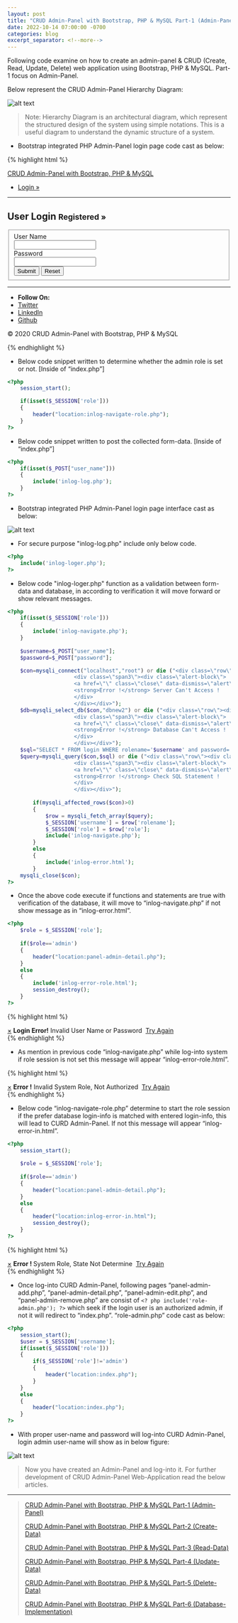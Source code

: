 ```yaml
---
layout: post
title: "CRUD Admin-Panel with Bootstrap, PHP & MySQL Part-1 (Admin-Panel)"
date: 2022-10-14 07:00:00 -0700
categories: blog
excerpt_separator: <!--more-->
---
```

Following code examine on how to create an admin-panel & CRUD (Create, Read, Update, Delete) web application using Bootstrap, PHP & MySQL. Part-1 focus on Admin-Panel. <!--more-->

Below represent the CRUD Admin-Panel Hierarchy Diagram:

![alt text](https://i.imgur.com/jhI2FJh.png)

> Note: Hierarchy Diagram is an architectural diagram, which represent the structured design of the system using simple notations. This is a useful diagram to understand the dynamic structure of a system.

- Bootstrap integrated PHP Admin-Panel login page code cast as below:

{% highlight html %}
<?php
	session_start();

	if(isset($_SESSION['role']))
	{
		header("location:inlog-navigate-role.php");
	}
?>
<!DOCTYPE html>
<html lang="en">
<head>
    <meta charset="utf-8">
    <title>CRUD Admin-Panel</title>
    <!-- Mobile Specific Meta -->
    <meta name="viewport" content="width=device-width, initial-scale=1, maximum-scale=1">
    <!-- Stylesheets -->
    <link rel="stylesheet" href="css/bootstrap.css" />
    <link rel="stylesheet" href="css/bootstrap-responsive.css" />
    <link rel="stylesheet" href="css/custom.css" />
</head>
<body>
    <!-- Navbar -->
    <div class="navbar navbar-inverse navbar-fixed-top">
        <div class="navbar-inner">
            <div class="container">
                <a href="index.php" class="brand">CRUD Admin-Panel with Bootstrap, PHP & MySQL</a>
                <a data-toggle="collapse" data-target=".nav-collapse" class="btn btn-navbar">
                    <span class="icon-bar"></span>
                    <span class="icon-bar"></span>
                    <span class="icon-bar"></span>
                </a>
                <div class="collapse nav-collapse">
                    <ul class="nav pull-right">
                        <li class="active"><a href="index.php">Login &raquo;</a></li>
                    </ul>
                </div>
            </div>
        </div>
    </div> <!-- End Navbar -->
    <section>
        <!-- User Login -->
        <div class="container">
            <div class="row-fluid">
                <div class="page-header">
                    <hr />
                    <h1>User Login <small>Registered &raquo;</small></h1>
                </div>
                <form class="form-horizontal" id="formID" action="" method="POST">
                    <fieldset>
                        <div class="control-group">
                            <label class="control-label" for="user_name">User Name</label>
                            <div class="controls">
                                <input type="text" required class="input-xlarge" id="user_name" name="user_name" />
                            </div>
                        </div>
                        <div class="control-group">
                            <label class="control-label" for="password">Password</label>
                            <div class="controls">
                                <input type="password" required class="input-xlarge" id="password" name="password" />
                            </div>
                        </div>
                        <div class="controls">
                            <input type="submit" class="btn" value="Submit" />
                            <input type="reset" class="btn" value="Reset" />
                        </div>
                    </fieldset>
                </form>
                <?php
                    if(isset($_POST["user_name"])) 
                    {
                        include('inlog-log.php');
                    }
                ?>
            </div>
        </div>
        <!-- End User Login -->
    </section>
    <!-- Container -->
    <div class="container">
        <section>
            <!-- Footer -->
            <hr />
            <ul class="inline text-center">
                <li><strong>Follow On:</strong></li>
                <li><a href="">Twitter</a></li>
                <li><a href="">LinkedIn</a></li>
                <li><a href="">Github</a></li>
            </ul>
            <p class="text-center muted">&copy; 2020 CRUD Admin-Panel with Bootstrap, PHP & MySQL</p>
            <!-- End Footer -->
        </section>
    </div>
    <!-- End Container -->
    <!-- JavaScript -->
    <script src="js/jquery.js"></script>
    <script src="js/bootstrap.js"></script>
    <!-- End JavaScript -->
</body>
</html>
{% endhighlight %}

- Below code snippet written to determine whether the admin role is set or not. [Inside of “index.php”]

``` php
<?php
	session_start();

	if(isset($_SESSION['role']))
	{
		header("location:inlog-navigate-role.php");
	}
?>
```

- Below code snippet written to post the collected form-data. [Inside of “index.php”]

``` php
<?php
	if(isset($_POST["user_name"])) 
	{
		include('inlog-log.php');
	}
?>
```

- Bootstrap integrated PHP Admin-Panel login page interface cast as below:

![alt text](https://i.imgur.com/KLno1QZ.png)

- For secure purpose "inlog-log.php" include only below code.

``` php
<?php
	include('inlog-loger.php');
?>
```

- Below code "inlog-loger.php" function as a validation between form-data and database, in according to verification it will move forward or show relevant messages.

``` php
<?php 
	if(isset($_SESSION['role']))
	{
		include('inlog-navigate.php');  
	}
	
	$username=$_POST["user_name"];
	$password=$_POST["password"];

	$con=mysqli_connect("localhost","root") or die ("<div class=\"row\"><div class=\"span2\"></div>
					 <div class=\"span3\"><div class=\"alert-block\">
					 <a href=\"\" class=\"close\" data-dismiss=\"alert\">&times;</a>
					 <strong>Error !</strong> Server Can't Access !
					 </div>
					 </div></div>");  
	$db=mysqli_select_db($con,"dbnew2") or die ("<div class=\"row\"><div class=\"span2\"></div>
					 <div class=\"span3\"><div class=\"alert-block\">
					 <a href=\"\" class=\"close\" data-dismiss=\"alert\">&times;</a>
					 <strong>Error !</strong> Database Can't Access !
					 </div>
					 </div></div>");	
	$sql="SELECT * FROM login WHERE rolename='$username' and password='$password'";		
	$query=mysqli_query($con,$sql) or die ("<div class=\"row\"><div class=\"span2\"></div>
					 <div class=\"span3\"><div class=\"alert-block\">
					 <a href=\"\" class=\"close\" data-dismiss=\"alert\">&times;</a>
					 <strong>Error !</strong> Check SQL Statement !
					 </div>
					 </div></div>");
		
		if(mysqli_affected_rows($con)>0)
		{
			$row = mysqli_fetch_array($query);	
			$_SESSION['username'] = $row['rolename']; 
			$_SESSION['role'] = $row['role'];
			include('inlog-navigate.php');
		}
		else
		{
			include('inlog-error.html');
		}		
	mysqli_close($con);
?>
```

- Once the above code execute if functions and statements are true with verification of the database, it will move to “inlog-navigate.php” if not show message as in “inlog-error.html”.

``` php
<?php 
	$role = $_SESSION['role'];
	
	if($role=='admin')
	{
		header("location:panel-admin-detail.php");
	}
	else
	{
		include('inlog-error-role.html');
		session_destroy();
	}
?>
```

{% highlight html %}
<div class="row">
	<div class="span1"></div>
	<div class="span5">
		<div class="alert-block">
			<a href="#" class="close" data-dismiss="alert">&times;</a>
			<strong>Login Error!</strong> Invalid User Name or Password&nbsp;
			<a class="btn" href="index.php">Try Again</a>&nbsp;&nbsp;
		</div>
	</div>
</div>
{% endhighlight %}

- As mention in previous code “inlog-navigate.php” while log-into system if role session is not set this message will appear “inlog-error-role.html”.

{% highlight html %}
<div class="row">
	<div class="span1"></div>
	<div class="span5">
		<div class="alert-block">
			<a href="#" class="close" data-dismiss="alert">&times;</a>
			<strong>Error !</strong> Invalid System Role, Not Authorized&nbsp;
			<a class="btn" href="index.php">Try Again</a>&nbsp;&nbsp;
		</div>
	</div>
</div>
{% endhighlight %}

- Below code “inlog-navigate-role.php” determine to start the role session if the prefer database login-info is matched with entered login-info, this will lead to CURD Admin-Panel. If not this message will appear “inlog-error-in.html”.

``` php
<?php 
	session_start();
	
	$role = $_SESSION['role'];
	
	if($role=='admin')
	{
		header("location:panel-admin-detail.php");
	}	
	else
	{
		header("location:inlog-error-in.html");
		session_destroy();
	}
?>
```

{% highlight html %}
<div class="container">
    <div class="row">
        <div class="span5 offset3">
            <div class="alert-block">
                <a href="#" class="close" data-dismiss="alert">&times;</a>
                <strong>Error ! </strong> System Role, State Not Determine&nbsp;
                <a class="btn" href="index.php">Try Again</a>&nbsp;&nbsp;
            </div>
        </div>
    </div>
</div>
{% endhighlight %}

- Once log-into CURD Admin-Panel, following pages “panel-admin-add.php”, “panel-admin-detail.php”, “panel-admin-edit.php”, and “panel-admin-remove.php” are consist of `<? php include('role-admin.php'); ?>` which seek if the login user is an authorized admin, if not it will redirect to “index.php”. “role-admin.php” code cast as below:

``` php
<?php
	session_start();
	$user = $_SESSION['username'];
	if(isset($_SESSION['role']))
	{
		if($_SESSION['role']!='admin')
		{
			header("location:index.php");
		}
	}
	else
	{
		header("location:index.php");
	}
?>
```

- With proper user-name and password will log-into CURD Admin-Panel, login admin user-name will show as in below figure:

![alt text](https://i.imgur.com/twEiAy7.png)

> Now you have created an Admin-Panel and log-into it. For further development of CRUD Admin-Panel Web-Application read the below articles.

* * *

> [CRUD Admin-Panel with Bootstrap, PHP & MySQL Part-1 (Admin-Panel)][Part-1]
> 
> [CRUD Admin-Panel with Bootstrap, PHP & MySQL Part-2 (Create-Data)][Part-2]
> 
> [CRUD Admin-Panel with Bootstrap, PHP & MySQL Part-3 (Read-Data)][Part-3]
> 
> [CRUD Admin-Panel with Bootstrap, PHP & MySQL Part-4 (Update-Data)][Part-4]
> 
> [CRUD Admin-Panel with Bootstrap, PHP & MySQL Part-5 (Delete-Data)][Part-5]
> 
> [CRUD Admin-Panel with Bootstrap, PHP & MySQL Part-6 (Database-Implementation)][Part-6]
> 

[Part-1]: https://roshanx911.github.io/blog/2020/08/14/crud-admin-panel-part-1.html
[Part-2]: https://roshanx911.github.io/blog/2020/08/15/crud-admin-panel-part-2.html
[Part-3]: https://roshanx911.github.io/blog/2020/08/16/crud-admin-panel-part-3.html
[Part-4]: https://roshanx911.github.io/blog/2020/08/17/crud-admin-panel-part-4.html
[Part-5]: https://roshanx911.github.io/blog/2020/08/18/crud-admin-panel-part-5.html
[Part-6]: https://roshanx911.github.io/blog/2020/08/19/crud-admin-panel-part-6.html
